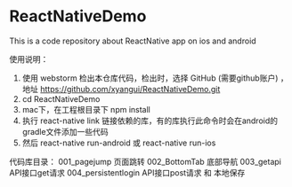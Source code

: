 # ReactNativeDemo
This is a code repository about ReactNative app on ios and android

使用说明：
1. 使用 webstorm 检出本仓库代码，检出时，选择 GitHub (需要github账户) ，地址 https://github.com/xyangui/ReactNativeDemo.git
2. cd ReactNativeDemo
3. mac下，在工程根目录下 npm install
4. 执行  react-native link  链接依赖的库，有的库执行此命令时会在android的gradle文件添加一些代码
5. 然后 react-native run-android 或 react-native run-ios

代码库目录：
001_pagejump   页面跳转
002_BottomTab  底部导航
003_getapi     API接口get请求
004_persistentlogin  API接口post请求 和 本地保存
